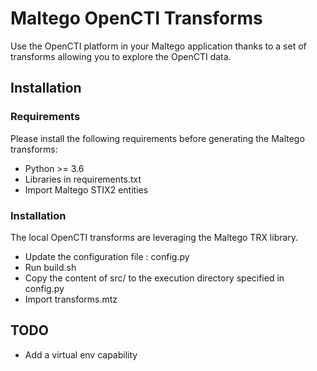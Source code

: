 # Maltego OpenCTI Transforms

Use the OpenCTI platform in your Maltego application thanks to a set of transforms allowing you to explore the OpenCTI data.

## Installation

### Requirements

Please install the following requirements before generating the Maltego transforms:

- Python >= 3.6
- Libraries in requirements.txt
- Import Maltego STIX2 entities

### Installation

The local OpenCTI transforms are leveraging the Maltego TRX library.

- Update the configuration file : config.py
- Run build.sh
- Copy the content of src/ to the execution directory specified in config.py
- Import transforms.mtz

## TODO

- Add a virtual env capability